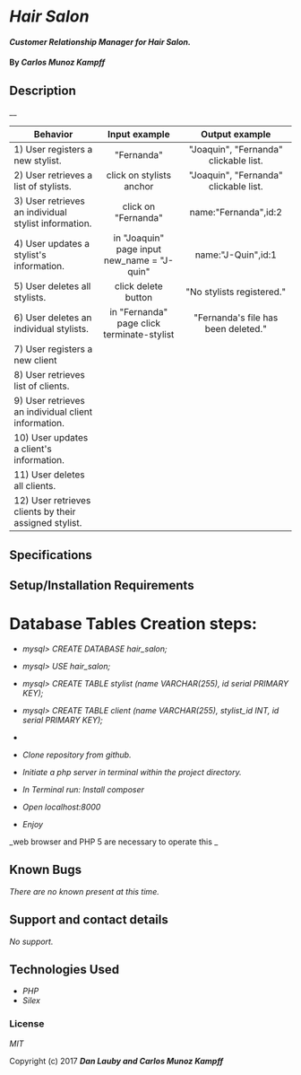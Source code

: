# _Hair Salon_

#### _Customer Relationship Manager for Hair Salon._

#### By _**Carlos Munoz Kampff**_

## Description

__


| Behavior                                              |   Input example   |  Output example |
|-------------------------------------------------------|:-----------------:|:---------------:|
| 1) User registers a new stylist.  | "Fernanda"| "Joaquin", "Fernanda" clickable list. |
| 2) User retrieves a list of stylists. | click on stylists anchor | "Joaquin", "Fernanda" clickable list. |
| 3) User retrieves an individual stylist information. | click on "Fernanda" | name:"Fernanda",id:2  |
| 4) User updates a stylist's information. | in "Joaquin" page input new_name = "J-quin"| name:"J-Quin",id:1 |
| 5) User deletes all stylists. | click delete button | "No stylists registered."|
| 6) User deletes an individual stylists. | in "Fernanda" page click terminate-stylist | "Fernanda's file has been deleted." |
| 7) User registers a new client | | |
| 8) User retrieves list of clients. | | |
| 9) User retrieves an individual client information. | | |
| 10) User updates a client's information. | | |
| 11) User deletes all clients. | | |
| 12) User retrieves clients by their assigned stylist.| | |




## Specifications


## Setup/Installation Requirements

# Database Tables Creation steps:
* _mysql> CREATE DATABASE hair_salon;_
* _mysql> USE hair_salon;_
* _mysql> CREATE TABLE stylist (name VARCHAR(255), id serial PRIMARY KEY);_
* _mysql> CREATE TABLE client (name VARCHAR(255), stylist_id INT, id serial PRIMARY KEY);_
*

* _Clone repository from github._
* _Initiate a php server in terminal within the project directory._
* _In Terminal run: Install composer_
* _Open localhost:8000_
* _Enjoy_

_web browser and PHP 5 are necessary to operate this _

## Known Bugs

_There are no known present at this time._

## Support and contact details

_No support._

## Technologies Used

* _PHP_
* _Silex_

### License

*MIT*

Copyright (c) 2017 **_Dan Lauby and Carlos Munoz Kampff_**
